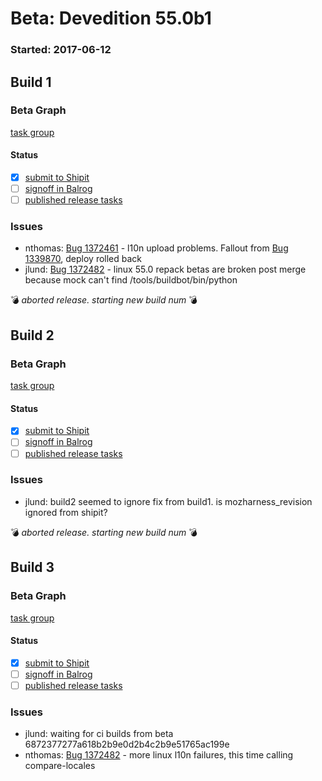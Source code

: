 # Beta: Devedition 55.0b1

### Started: 2017-06-12

## Build 1

### Beta Graph
[task group](https://tools.taskcluster.net/push-inspector/#/WWOA3TLXTOOQUdzIBabsDw)


#### Status
- [x] [submit to Shipit](https://wiki.mozilla.org/Release:Release_Automation_on_Mercurial:Starting_a_Release#Submit_to_Ship_It)
- [ ] [signoff in Balrog](../how-tos/relpro.md#3-signoffs)
- [ ] [published release tasks](../how-tos/relpro.md#4-publish-release)

### Issues
- nthomas: [Bug 1372461](https://bugzil.la/1372461) - l10n upload problems. Fallout from [Bug 1339870](https://bugzil.la/1339870), deploy rolled back
- jlund: [Bug 1372482](https://bugzil.la/1372482) - linux 55.0 repack betas are broken post merge because mock can't find /tools/buildbot/bin/python

:bomb: _aborted release. starting new build num_ :bomb:

## Build 2

### Beta Graph
[task group](https://tools.taskcluster.net/push-inspector/#/ePMKgG_VT5SV42u-52KEMw)


#### Status
- [x] [submit to Shipit](https://wiki.mozilla.org/Release:Release_Automation_on_Mercurial:Starting_a_Release#Submit_to_Ship_It)
- [ ] [signoff in Balrog](../how-tos/relpro.md#3-signoffs)
- [ ] [published release tasks](../how-tos/relpro.md#4-publish-release)

### Issues
- jlund: build2 seemed to ignore fix from build1. is mozharness_revision ignored from shipit?

:bomb: _aborted release. starting new build num_ :bomb:

## Build 3

### Beta Graph
[task group](https://tools.taskcluster.net/push-inspector/#/0acG-IR-Rzmuum39V11X6w)


#### Status
- [x] [submit to Shipit](https://wiki.mozilla.org/Release:Release_Automation_on_Mercurial:Starting_a_Release#Submit_to_Ship_It)
- [ ] [signoff in Balrog](../how-tos/relpro.md#3-signoffs)
- [ ] [published release tasks](../how-tos/relpro.md#4-publish-release)

### Issues
- jlund: waiting for ci builds from beta 6872377277a618b2b9e0d2b4c2b9e51765ac199e
- nthomas: [Bug 1372482](https://bugzil.la/1372482) - more linux l10n failures, this time calling compare-locales


